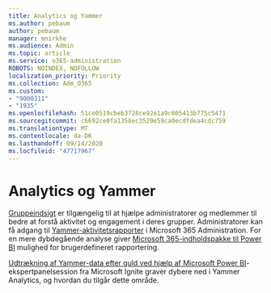 ```yaml
---
title: Analytics og Yammer
ms.author: pebaum
author: pebaum
manager: mnirkhe
ms.audience: Admin
ms.topic: article
ms.service: o365-administration
ROBOTS: NOINDEX, NOFOLLOW
localization_priority: Priority
ms.collection: Adm_O365
ms.custom:
- "9000311"
- "1935"
ms.openlocfilehash: 51ce0519cbeb3728ce92e1a9c605413b775c5471
ms.sourcegitcommit: c6692ce0fa1358ec3529e59ca0ecdfdea4cdc759
ms.translationtype: MT
ms.contentlocale: da-DK
ms.lasthandoff: 09/14/2020
ms.locfileid: "47717967"
---
```

# <a name="analytics-and-yammer"></a>Analytics og Yammer

[Gruppeindsigt](https://support.office.com/article/view-group-insights-in-yammer-73f9fa6d-d442-4f25-9194-d5317c9328ab) er tilgængelig til at hjælpe administratorer og medlemmer til bedre at forstå aktivitet og engagement i deres grupper. Administratorer kan få adgang til [Yammer-aktivitetsrapporter](https://docs.microsoft.com/microsoft-365/admin/activity-reports/yammer-activity-report) i Microsoft 365 Administration. For en mere dybdegående analyse giver [Microsoft 365-indholdspakke til Power BI](https://docs.microsoft.com/microsoft-365/admin/usage-analytics/enable-usage-analytics) mulighed for brugerdefineret rapportering.

[Udtrækning af Yammer-data efter guld ved hjælp af Microsoft Power BI](https://aka.ms/MiningYammerDataIgnite2017)-ekspertpanelsession fra Microsoft Ignite graver dybere ned i Yammer Analytics, og hvordan du tilgår dette område.

